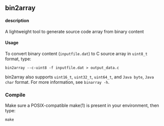 
bin2array
----
#### description
A lightweight tool to generate source code array from binary content

#### Usage
To convert binary content (```inputfile.dat```) to C source array in ```uint8_t``` format, type:
```
bin2array --c-uint8 -f inputfile.dat > output_data.c
```
bin2array also supports ```uint16_t```, ```uint32_t```, ```uint64_t```, and ```Java byte```, ```Java char``` format. For more information, see ```binarray -h```.

### Compile
Make sure a POSIX-compatible make(1) is present in your environment, then type:
```
make
```
